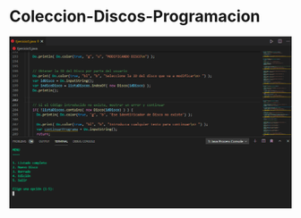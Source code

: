 # Coleccion-Discos-Programacion

<img src="https://github.com/Danny-06/Coleccion-Discos-Programacion/blob/main/Captura%20de%20pantalla%202021-04-14%20100808.png?raw=true">
